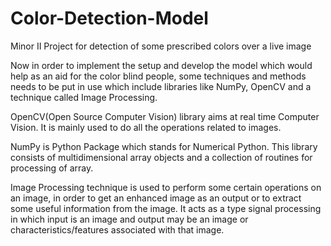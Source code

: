 # Color-Detection-Model
Minor II Project for detection of some prescribed colors over a live image

Now in order to implement the setup and develop the model which would help as an aid for the color
blind people, some techniques and methods needs to be put in use which include libraries like NumPy,
OpenCV and a technique called Image Processing.

OpenCV(Open Source Computer Vision) library aims at real time Computer Vision. It is mainly used to
do all the operations related to images.

NumPy is Python Package which stands for Numerical Python. This library consists of multidimensional
array objects and a collection of routines for processing of array.

Image Processing technique is used to perform some certain operations on an image, in order to get an
enhanced image as an output or to extract some useful information from the image. It acts as a type
signal processing in which input is an image and output may be an image or characteristics/features
associated with that image.
